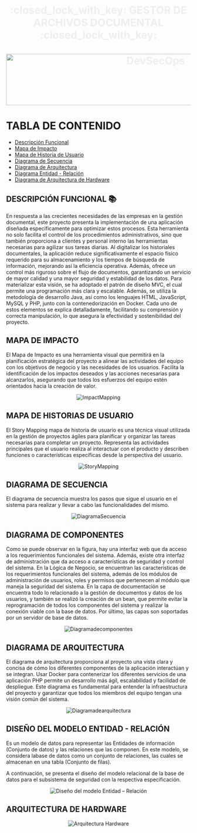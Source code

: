 <div align="center">
  <h1 align="center" style="color: #eee;">
    :closed_lock_with_key: GESTOR DE ARCHIVOS DOCUMENTAL :closed_lock_with_key:
    <br />
    <br />
    <img width="800" height="140" alt="DevSecOps" src="img/gestiondoc.jpg">
  </h1>
</div>

# TABLA DE CONTENIDO

- [Descripción Funcional](#DESCRIPCIÓN-FUNCIONAL)
- [Mapa de Impacto](#MAPA-DE-IMPACTO)
- [Mapa de Historia de Usuario](#MAPA-DE-HISTORIAS-DE-USUARIO)
- [Diagrama de Secuencia](#DIAGRAMA-DE-SECUENCIA)
- [Diagrama de Arquitectura](#DIAGRAMA-DE-ARQUITECTURA)
- [Diagrama Entidad - Relación](#DISEÑO-DEL-MODELO-ENTIDAD-RELACIÓN)
- [Diagrama de Arquitectura de Hardware](#ARQUITECTURA-DE-HARDWARE)


## DESCRIPCIÓN FUNCIONAL  :books:
En respuesta a las crecientes necesidades de las empresas en la gestión documental, este proyecto presenta la implementación de una aplicación diseñada específicamente para optimizar estos procesos. Esta herramienta no solo facilita el control de los procedimientos administrativos, sino que también proporciona a clientes y personal interno las herramientas necesarias para agilizar sus tareas diarias. Al digitalizar los historiales documentales, la aplicación reduce significativamente el espacio físico requerido para su almacenamiento y los tiempos de búsqueda de información, mejorando así la eficiencia operativa. Además, ofrece un control más riguroso sobre el flujo de documentos, garantizando un servicio de mayor calidad y una mayor seguridad y estabilidad de los datos.
Para materializar esta visión, se ha adoptado el patrón de diseño MVC, el cual permite una programación más clara y escalable. Además, se utiliza la metodología de desarrollo Java, así como los lenguajes HTML, JavaScript, MySQL y PHP, junto con la contenedorización en Docker. Cada uno de estos elementos se explica detalladamente, facilitando su comprensión y correcta manipulación, lo que asegura la efectividad y sostenibilidad del proyecto.

## MAPA DE IMPACTO
El Mapa de Impacto es una herramienta visual que permitirá en la planificación estratégica del proyecto a alinear las actividades del equipo con los objetivos de negocio y las necesidades de los usuarios. Facilita la identificación de los impactos deseados y las acciones necesarias para alcanzarlos, asegurando que todos los esfuerzos del equipo estén orientados hacia la creación de valor.

<div align="center">
  <img alt="ImpactMapping" src="img/Gestor Documental - Mapa de Impacto.jpg">
</div>

## MAPA DE HISTORIAS DE USUARIO
El Story Mapping mapa de historia de usuario es una técnica visual utilizada en la gestión de proyectos ágiles para planificar y organizar las tareas necesarias para completar un proyecto. Representa las actividades principales que el usuario realiza al interactuar con el producto y describen funciones o características específicas desde la perspectiva del usuario.

<div align="center">
  <img alt="StoryMapping" src="img/Story Mapping.jpg">
</div>

## DIAGRAMA DE SECUENCIA
El diagrama de secuencia muestra los pasos que sigue el usuario en el sistema para realizar y llevar a cabo las funcionalidades del mismo.
<div align="center">
  <img alt="DiagramaSecuencia" src="img/D. Secuencia.drawio.png">
</div>

## DIAGRAMA DE COMPONENTES
Como se puede observar en la figura, hay una interfaz web que da acceso a los requerimientos funcionales del sistema. Además, existe otra interfaz de administración que da acceso a características de seguridad y control del sistema. En la Lógica de Negocio, se encuentran las características de los requerimientos funcionales del sistema, además de los módulos de administración de usuarios, roles y permisos que pertenecen al módulo que maneja la seguridad del sistema. En la capa de documentación se encuentra todo lo relacionado a la gestión de documentos y datos de los usuarios, y también se realizó la creación de un bean, que permite evitar la reprogramación de todos los componentes del sistema y realizar la conexión viable con la base de datos. Por último, las capas son soportadas por un servidor de base de datos.

<div align="center">
  <img alt="Diagramadecomponentes" src="img/Diagrama de componentes.jpg">
</div>

## DIAGRAMA DE ARQUITECTURA
El diagrama de arquitectura proporciona al proyecto una vista clara y concisa de cómo los diferentes componentes de la aplicación interactúan y se integran. Usar Docker para contenerizar los diferentes servicios de una aplicación PHP permite un desarrollo más ágil, escalabilidad y facilidad de despliegue. Este diagrama es fundamental para entender la infraestructura del proyecto y garantizar que todos los miembros del equipo tengan una visión común del sistema.

<div align="center">
  <img alt="Diagramadearquitectura" src="img/D. Arquitectura.png">
</div>

## DISEÑO DEL MODELO ENTIDAD - RELACIÓN

Es un modelo de datos para representar las Entidades de información (Conjunto de datos) y las relaciones que las componen. En este modelo, se considera labase de datos como un conjunto de relaciones, las cuales se almacenan en una tabla (Conjunto de filas).

A continuación, se presenta el diseño del modelo relacional de la base de datos para el subsistema de seguridad con la respectiva especificación.

<div align="center">
  <img alt="Diseño del modelo Entidad – Relación" src="img/Diseño del modelo Entidad – Relación.jpg">
</div>

## ARQUITECTURA DE HARDWARE

<div align="center">
  <img alt="Arquitectura Hardware" src="img/Arquitectura Hardware.JPG">
</div>
